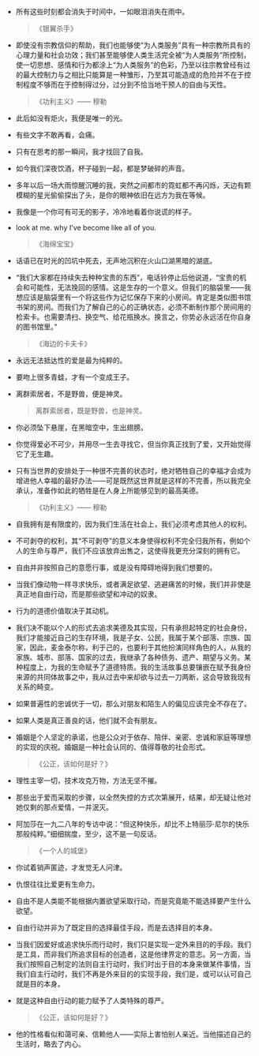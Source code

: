 * 所有这些时刻都会消失于时间中，一如眼泪消失在雨中。

    > 《银翼杀手》

* 即使没有宗教信仰的帮助，我们也能够使“为人类服务”具有一种宗教所具有的心理力量和社会功效；我们甚至能够使人类生活完全被“为人类服务”所控制，使一切思想、感情和行为都涂上“为人类服务”的色彩，乃至以往宗教曾经有过的最大控制力与之相比只能算是一种雏形，乃至其可能造成的危险并不在于控制程度不够而在于控制得过分，过分到不恰当地干预人的自由与天性。

    > 《功利主义》—— 穆勒

* 此后如没有炬火，我便是唯一的光。

* 有些文字不敢再看，会痛。

* 只有在思考的那一瞬间，我才找回了自我。

* 如今我们深夜饮酒，杯子碰到一起，都是梦破碎的声音。

* 多年以后一场大雨惊醒沉睡的我，突然之间都市的霓虹都不再闪烁，天边有颗模糊的星光偷偷探出了头，是你的眼神依旧在远方为我在等候。

* 我像是一个你可有可无的影子，冷冷地看着你说谎的样子。

* look at me. why I've become like all of you.

    > 《海绵宝宝》

* 话语已在时光的凹坑中死去，无声地沉积在火山口湖黑暗的湖底。

* “我们大家都在持续失去种种宝贵的东西”，电话铃停止后他说道，“宝贵的机会和可能性，无法挽回的感情。这是生存的一个意义。但我们的脑袋里——我想应该是脑袋里有一个将这些作为记忆保存下来的小房间。肯定是类似图书馆书架的房间。而我们为了解自己的心的正确状态，必须不断制作那个房间用的检索卡。也需要清扫、换空气、给花瓶换水。换言之，你势必永远活在你自身的图书馆里。”

    > 《海边的卡夫卡》

* 永远无法抵达性的爱是最为纯粹的。

* 要吻上很多青蛙，才有一个变成王子。

* 离群索居者，不是野兽，便是神灵。

    > 离群索居者，既是野兽，也是神灵。

* 你必须坠下悬崖，在黑暗空中，生出翅膀。

* 你觉得爱必不可少，并用尽一生去寻找它，但当你真正找到了爱，又开始觉得它了无生趣。

* 只有当世界的安排处于一种很不完善的状态时，绝对牺牲自己的幸福才会成为增进他人幸福的最好办法——可是既然这世界就是这样的不完善，所以我完全承认，准备作如此的牺牲是在人身上所能够见到的最高美德。

    > 《功利主义》—— 穆勒

* 自我拥有是有限度的，因为我们生活在社会上，我们必须考虑其他人的权利。

* 不可剥夺的权利，其“不可剥夺”的意义本身使得权利不完全归我所有，例如个人的生命与尊严，我们不应该放弃出售之，这使得我更充分深刻的拥有它。

* 自由并非按照自己的意愿行事，或是没有障碍地得到我们想要的。

* 当我们像动物一样寻求快乐，或者满足欲望、逃避痛苦的时候，我们并非使是真正地自由行动，而是那些欲望和冲动的奴隶。

* 行为的道德价值取决于其动机。

* 我们决不能以个人的形式去追求美德及其实现，只有承担起特定的社会身份，我们才能接近自己的生存环境，我是子女、公民，我属于某个部落、宗族、国家，因此，麦金泰尔称，利于己的，也要利于其他扮演同样角色的人，从我的家族、城市、部落、国家的过去，我继承了各种债务、遗产、期望与义务。某种程度上，为我的生命赋予了道德特质。我的生活故事总要镶嵌在赋予我身份来源的共同体故事之中，我从过去中来却欲与过去一刀两断，这会导致我现有关系的畸变。

* 如果普遍性的忠诚优于一切，那么对朋友和陌生人的偏见应该完全不存在了。

* 如果人类是真正善良的话，他们就不会有朋友。

* 婚姻是个人坚定的承诺，也是公众对于依存、陪伴、亲密、忠诚和家庭等理想的实现的庆祝。婚姻是一种社会认同的、值得尊敬的社会形式。

    > 《公正，该如何是好？》

* 理性主宰一切，技术攻克万物，方法无坚不摧。

* 那些出于爱而采取的步骤，以全然失控的方式次第展开，结果，却无疑让他对她仅剩的那点爱情，一并泯灭。

* 阿加莎在一九二八年的专访中说：“但这种快乐，却比不上特丽莎·尼尔的快乐那般纯粹。”细细揣度，至少，这不是一句反话。

    > 《一个人的城堡》

* 你试着销声匿迹，才发觉无人问津。

* 仇恨往往比爱更有生命力。

* 自由不是人类能不能根据内置欲望采取行动，而是究竟能不能选择要产生什么欲望。

* 自由行动并非为了既定目的选择最佳手段，而是去选择目的本身。

* 当我们因爱好或追求快乐而行动时，我们只是实现一定外来目的的手段。我们是工具，而非我们所追求目标的创造者，这是他律界定的意志。另一方面，当我们按照自己制定的法则自主行动时，我们时出于目的本身来做某件事情，当我们自主行动时，我们不再是外来目的的实现手段，我们是，或可以认可自己就是目的本身。

* 就是这种自由行动的能力赋予了人类特殊的尊严。

    > 《公正，该如何是好？》

* 他的性格看似和蔼可亲、信赖他人——实际上害怕别人亲近。当他描述自己的生活时，略去了内心。
